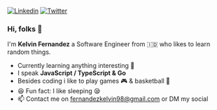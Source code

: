 [![Linkedin](https://img.shields.io/badge/Kelvin_Fernandez-0077B5?style=for-the-badge&logo=linkedin&logoColor=white)](https://www.linkedin.com/in/kelvinfernandez)
[![Twitter](https://img.shields.io/badge/Kelvin_Fernandez-3a3a3b?style=for-the-badge&logo=twitter&logoColor=1DA1F2)](https://twitter.com/klvfn)

### Hi, folks 👋

I'm **Kelvin Fernandez** a Software Engineer from 🇮🇩 who likes to learn random things.

- Currently learning anything interesting 🌟
- I speak **JavaScript / TypeScript & Go**
- Besides coding i like to play games 🎮 & basketball 🏀
- 😆 Fun fact: I like sleeping 😪
- 📫 Contact me on fernandezkelvin98@gmail.com or DM my social





